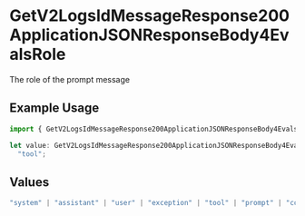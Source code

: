 # GetV2LogsIdMessageResponse200ApplicationJSONResponseBody4EvalsRole

The role of the prompt message

## Example Usage

```typescript
import { GetV2LogsIdMessageResponse200ApplicationJSONResponseBody4EvalsRole } from "orq-poc-typescript-multi-env-version/models/operations";

let value: GetV2LogsIdMessageResponse200ApplicationJSONResponseBody4EvalsRole =
  "tool";
```

## Values

```typescript
"system" | "assistant" | "user" | "exception" | "tool" | "prompt" | "correction" | "expected_output"
```